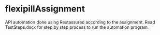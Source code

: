 # flexipillAssignment
API automation done using Restassured according to the assignment. 
Read TestSteps.docx for step by step process to run the automation program.
